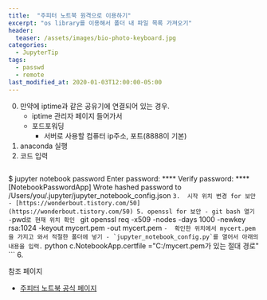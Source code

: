 ```yaml
---
title:  "주피터 노트북 원격으로 이용하기"
excerpt: "os library를 이용해서 폴더 내 파일 목록 가져오기"
header:
  teaser: /assets/images/bio-photo-keyboard.jpg
categories:
  - JupyterTip
tags:
  - passwd
  - remote
last_modified_at: 2020-01-03T12:00:00-05:00
---
```

0. 만약에 iptime과 같은 공유기에 연결되어 있는 경우.    
	- iptime 관리자 페이지 들어가서
	- 포드포워딩   
		- 서버로 사용할 컴퓨터 ip주소, 포트(8888이 기본) 
1. anaconda 실행
2. 코드 입력
	``` cmd
$ jupyter notebook password
Enter password:  ****
Verify password: ****
[NotebookPasswordApp] Wrote hashed password to /Users/you/.jupyter/jupyter_notebook_config.json	 ```
3.  시작 위치 변경 for 보안
	- [https://wonderbout.tistory.com/50](https://wonderbout.tistory.com/50)
5. openssl for 보안
	- git bash 열기
	- ```pwd```로 현재 위치 확인
	``` git
	openssl req -x509 -nodes -days 1000 -newkey rsa:1024 -keyout mycert.pem -out mycert.pem
	```
	-  확인한 위치에서 mycert.pem을 가지고 와서 적절한 폴더에 넣기
	- `jupyter_notebook_config.py`를 열어서 아래의 내용을 입력.
	``` python
	c.NotebookApp.certfile ="C:/mycert.pem가 있는 절대 경로"
	```
6. 


참조 페이지
- [주피터 노트북 공식 페이지](https://jupyter-notebook.readthedocs.io/en/stable/public_server.html)
<!--stackedit_data:
eyJoaXN0b3J5IjpbNzkxNjY4ODI1LDQ3NDU0NTMwLC05NDc0MD
U5NzUsNzMwOTk4MTE2XX0=
-->
